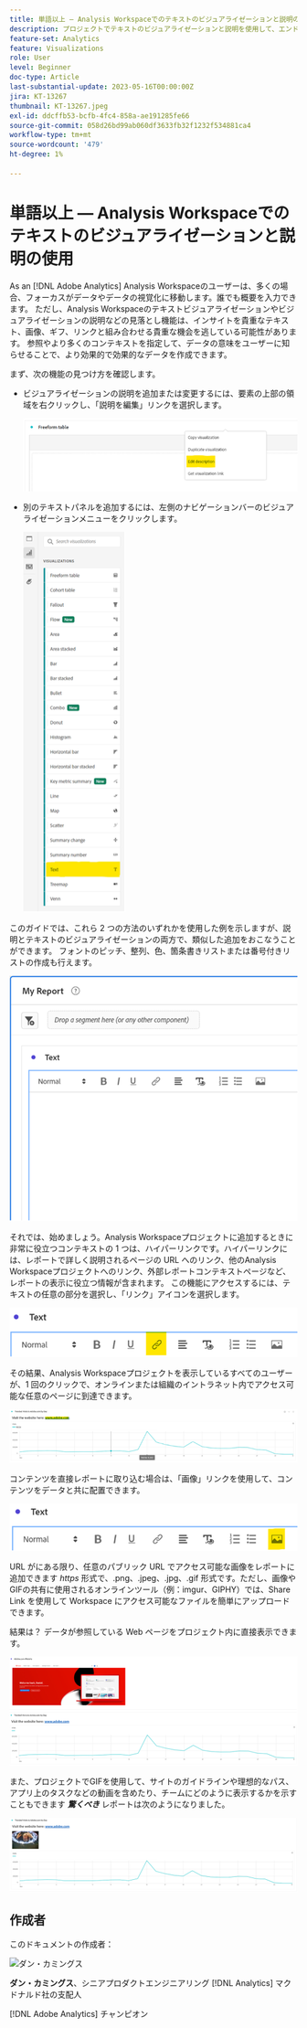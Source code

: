 ```yaml
---
title: 単語以上 — Analysis Workspaceでのテキストのビジュアライゼーションと説明の使用
description: プロジェクトでテキストのビジュアライゼーションと説明を使用して、エンドユーザー向けにより洗練されたAnalysis Workspaceを作成する方法を説明します。
feature-set: Analytics
feature: Visualizations
role: User
level: Beginner
doc-type: Article
last-substantial-update: 2023-05-16T00:00:00Z
jira: KT-13267
thumbnail: KT-13267.jpeg
exl-id: ddcffb53-bcfb-4fc4-858a-ae191285fe66
source-git-commit: 058d26bd99ab060df3633fb32f1232f534881ca4
workflow-type: tm+mt
source-wordcount: '479'
ht-degree: 1%

---
```


# 単語以上 — Analysis Workspaceでのテキストのビジュアライゼーションと説明の使用

As an [!DNL Adobe Analytics] Analysis Workspaceのユーザーは、多くの場合、フォーカスがデータやデータの視覚化に移動します。誰でも概要を入力できます。 ただし、Analysis Workspaceのテキストビジュアライゼーションやビジュアライゼーションの説明などの見落とし機能は、インサイトを貴重なテキスト、画像、ギフ、リンクと組み合わせる貴重な機会を逃している可能性があります。 参照やより多くのコンテキストを指定して、データの意味をユーザーに知らせることで、より効果的で効果的なデータを作成できます。

まず、次の機能の見つけ方を確認します。

- ビジュアライゼーションの説明を追加または変更するには、要素の上部の領域を右クリックし、「説明を編集」リンクを選択します。

  ![テキスト 01](assets/t01.png)


- 別のテキストパネルを追加するには、左側のナビゲーションバーのビジュアライゼーションメニューをクリックします。

  ![テキスト 02](assets/t02.png)

このガイドでは、これら 2 つの方法のいずれかを使用した例を示しますが、説明とテキストのビジュアライゼーションの両方で、類似した追加をおこなうことができます。 フォントのピッチ、整列、色、箇条書きリストまたは番号付きリストの作成も行えます。

![テキスト 03](assets/t03.png)

それでは、始めましょう。Analysis Workspaceプロジェクトに追加するときに非常に役立つコンテキストの 1 つは、ハイパーリンクです。ハイパーリンクには、レポートで詳しく説明されるページの URL へのリンク、他のAnalysis Workspaceプロジェクトへのリンク、外部レポートコンテキストページなど、レポートの表示に役立つ情報が含まれます。 この機能にアクセスするには、テキストの任意の部分を選択し、「リンク」アイコンを選択します。

![テキスト 04](assets/t04.png)

その結果、Analysis Workspaceプロジェクトを表示しているすべてのユーザーが、1 回のクリックで、オンラインまたは組織のイントラネット内でアクセス可能な任意のページに到達できます。

![テキスト 05](assets/t05.png)

コンテンツを直接レポートに取り込む場合は、「画像」リンクを使用して、コンテンツをデータと共に配置できます。

![テキスト 06](assets/t06.png)

URL がにある限り、任意のパブリック URL でアクセス可能な画像をレポートに追加できます *https* 形式で、.png、.jpeg、.jpg、.gif 形式です。ただし、画像やGIFの共有に使用されるオンラインツール（例：imgur、GIPHY）では、Share Link を使用して Workspace にアクセス可能なファイルを簡単にアップロードできます。

結果は？ データが参照している Web ページをプロジェクト内に直接表示できます。

![テキスト 07](assets/t07.png)

また、プロジェクトでGIFを使用して、サイトのガイドラインや理想的なパス、アプリ上のタスクなどの動画を含めたり、チームにどのように表示するかを示すこともできます ***驚くべき*** レポートは次のようになりました。

![テキスト 08](assets/t08.png)

## 作成者

このドキュメントの作成者：

![ダン・カミングス](assets/text09.png)

**ダン・カミングス**、シニアプロダクトエンジニアリング [!DNL Analytics] マクドナルド社の支配人

[!DNL Adobe Analytics] チャンピオン
